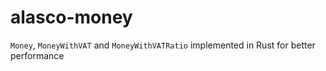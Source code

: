# alasco-money

`Money`, `MoneyWithVAT` and `MoneyWithVATRatio` implemented in Rust for better performance
